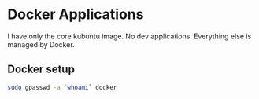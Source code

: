 Docker Applications
===================

I have only the core kubuntu image. No dev applications.
Everything else is managed by Docker.

## Docker setup
```sh
sudo gpasswd -a `whoami` docker
```
